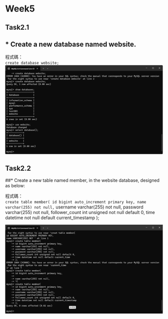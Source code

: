 # Week5
## Task2.1
##  * Create a new database named website.  
程式碼：  
`create database website;`  
![task2-1](./img/task2-1.png)  

## Task2.2  
##* Create a new table named member, in the website database, designed as below:  

程式碼：  
``create table member(
id bigint auto_increment primary key,
name varchar(255) not null,``
username varchar(255) not null,
password varchar(255) not null,
follower_count int unsigned not null default 0,
time datetime not null default current_timestamp
);


![task2-2](./img/task2-2.png)





